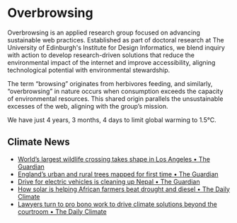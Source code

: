 # Overbrowsing

Overbrowsing is an applied research group focused on advancing sustainable web practices. Established as part of doctoral research at The University of Edinburgh's Institute for Design Informatics, we blend inquiry with action to develop research-driven solutions that reduce the environmental impact of the internet and improve accessibility, aligning technological potential with environmental stewardship.

The term “browsing” originates from herbivores feeding, and similarly, “overbrowsing” in nature occurs when consumption exceeds the capacity of environmental resources. This shared origin parallels the unsustainable excesses of the web, aligning with the group’s mission.

<!-- clock-time -->
We have just 4 years, 3 months, 4 days to limit global warming to 1.5°C.
<!-- /clock-time -->

## Climate News
<!-- clock-news -->
- [World’s largest wildlife crossing takes shape in Los Angeles • The Guardian](https://www.theguardian.com/us-news/2025/apr/06/la-wildlife-freeway-crossing )
- [England’s urban and rural trees mapped for first time • The Guardian](https://www.theguardian.com/global-development/2025/apr/04/nepal-kathmandu-health-air-pollution-who-transport-electric-vehicles- )
- [Drive for electric vehicles is cleaning up Nepal • The Guardian](https://www.theguardian.com/global-development/2025/apr/04/nepal-kathmandu-health-air-pollution-who-transport-electric-vehicles- )
- [How solar is helping African farmers beat drought and diesel • The Daily Climate](https://www.theguardian.com/global-development/2025/apr/04/nepal-kathmandu-health-air-pollution-who-transport-electric-vehicles- )
- [Lawyers turn to pro bono work to drive climate solutions beyond the courtroom • The Daily Climate](https://www.dailyclimate.org/lawyers-turn-to-pro-bono-work-to-drive-climate-solutions-beyond-the-courtroom-2671673844.html )
<!-- /clock-news -->
